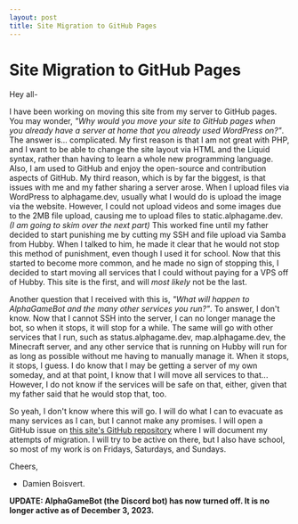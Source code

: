 ```yaml
---
layout: post
title: Site Migration to GitHub Pages
---
```

# Site Migration to GitHub Pages
Hey all-

I have been working on moving this site from my server to GitHub pages.  You may wonder, *"Why would you move your site to GitHub pages when you already have a server at home that you already used WordPress on?"*.
The answer is... complicated. <!--more--> My first reason is that I am not great with PHP, and I want to be able to change the site layout via HTML and the Liquid syntax, rather than having to learn a whole new programming
language.  Also, I am used to GitHub and enjoy the open-source and contribution aspects of GitHub.  My third reason, which is by far the biggest, is that issues with me and my father sharing a server arose.  When I 
upload files via WordPress to alphagame.dev, usually what I would do is upload the image via the website.  However, I could not upload videos and some images due to the 2MB file upload, causing me to upload files to
static.alphagame.dev.  *(I am going to skim over the next part)* This worked fine until my father decided to start punishing me by cutting my SSH and file upload via Samba from Hubby.  When I talked to him, he
made it clear that he would not stop this method of punishment, even though I used it for school.  Now that this started to become more common, and he made no sign of stopping this, I decided to start moving all services
that I could without paying for a VPS off of Hubby.  This site is the first, and will *most likely* not be the last.

Another question that I received with this is, *"What will happen to AlphaGameBot and the many other services you run?"*.  To answer, I don't know.  Now that I cannot SSH into the server, I can no longer manage the bot, so when it stops, it will stop for 
a while.  The same will go with other services that I run, such as status.alphagame.dev, map.alphagame.dev, the Minecraft server, and any other service that is running on Hubby will run for as long as possible without me 
having to manually manage it.  When it stops, it stops, I guess.  I do know that I may be getting a server of my own someday, and at that point, I know that I will move all services to that... However, I do not know if 
the services will be safe on that, either, given that my father said that he would stop that, too.

So yeah, I don't know where this will go.  I will do what I can to evacuate as many services as I can, but I cannot make any promises.  I will open a GitHub issue on [this site's GitHub repository](https://github.com/AlphaGameDeveloper/AlphaGameDeveloper.github.io)
where I will document my attempts of migration.  I will try to be active on there, but I also have school, so most of my work is on Fridays, Saturdays, and Sundays.

Cheers,

* Damien Boisvert.

**UPDATE: AlphaGameBot (the Discord bot) has now turned off.  It is no longer active as of December 3, 2023.**
